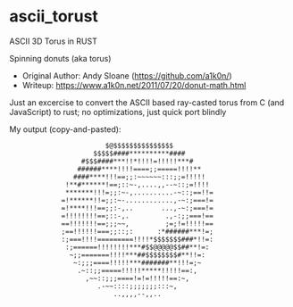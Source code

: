 # ascii_torust
ASCII 3D Torus in RUST

Spinning donuts (aka torus)
- Original Author: Andy Sloane (https://github.com/a1k0n/) 
- Writeup: https://www.a1k0n.net/2011/07/20/donut-math.html

Just an excercise to convert the ASCII based ray-casted torus from C (and JavaScript) to rust; no optimizations, just quick port blindly

My output (copy-and-pasted):
                                                                               
                            $@$$$$$$$$$$$$$$$                                  
                         $$$$$####**********####                               
                      #$$$####***!!*!!!!=!!!!!***#                             
                     ######****!!!!====;;=====!!!!**                           
                    ####****!!!==;;:~~~~~~:::;;=!!!!!                          
                  !**#******!==;::~-,....,,--~::;=!!!!                         
                  *******!!!=;;:~-,..........-~::;==!!=                        
                 =!******!!=;;:~-............,-~:;===!=                        
                 =!****!!!==;;:-,..       ...,-~:;===!=                        
                 =!!!!!!!!==;::-,.         .,-:;;===!==                        
                 ==!!!!!!!==;;;~~,         ;=;!=!!!!!==                        
                 ;==!!!!!!===;;::;:      :*######***!=;                        
                 :;===!!!!=========!!!!*$$$$$$$###*!!=:                        
                  :;======!!!!!!!!***#$$@@@@@$$##**!=:                         
                   ~;;=======!!!!***##$$$$$$$$#**!!=:                          
                    ~:;;;====!!!!!***#######**!!!=;~                           
                     .~::;;=====!!!!!*****!!!!!==:,                            
                       ,~~::;;;====!=!=!!!!!==:~,                              
                          .-~~::::;;;;;;;:::~,                                 
                              ..,,,,--,,..                                     
                                                 
